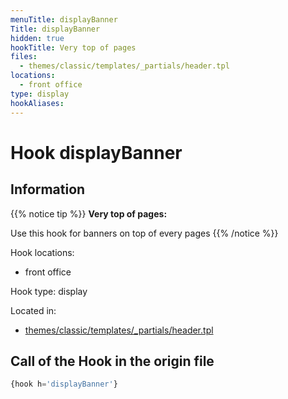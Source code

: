 ```yaml
---
menuTitle: displayBanner
Title: displayBanner
hidden: true
hookTitle: Very top of pages
files:
  - themes/classic/templates/_partials/header.tpl
locations:
  - front office
type: display
hookAliases:
---
```


# Hook displayBanner

## Information

{{% notice tip %}}
**Very top of pages:** 

Use this hook for banners on top of every pages
{{% /notice %}}

Hook locations: 
  - front office

Hook type: display

Located in: 
  - [themes/classic/templates/_partials/header.tpl](https://github.com/PrestaShop/PrestaShop/blob/8.0.x/themes/classic/templates/_partials/header.tpl)

## Call of the Hook in the origin file

```php
{hook h='displayBanner'}
```
